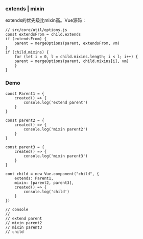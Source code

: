 ### extends | mixin  

extends的优先级比mixin高。Vue源码：  

	// src/core/util/options.js
    const extendsFrom = child.extends
    if (extendsFrom) {
        parent = mergeOptions(parent, extendsFrom, vm)
    }
    if (child.mixins) {
        for (let i = 0, l = child.mixins.length; i < l; i++) {
        parent = mergeOptions(parent, child.mixins[i], vm)
        }
    }  

### Demo  

    const Parent1 = {
        created() => {
            console.log('extend parent')
        }
    }

    const parent2 = {
        created() => {
            console.log('mixin parent2')
        }
    }

    const parent3 = {
        created() => {
            console.log('mixin parent3')
        }
    }

    cont child = new Vue.component("child", {
        extends: Parent1,
        mixin: [parent2, parent3],
        created() => {
            console.log('child')
        }
    })

    // console
    // 
    // extend parent
    // mixin parent2
    // mixin parent3
    // child